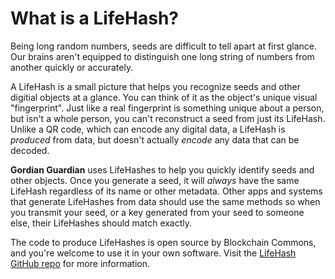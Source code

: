 # What is a LifeHash?

Being long random numbers, seeds are difficult to tell apart at first glance. Our brains aren't equipped to distinguish one long string of numbers from another quickly or accurately.

A LifeHash is a small picture that helps you recognize seeds and other digitial objects at a glance. You can think of it as the object's unique visual "fingerprint". Just like a real fingerprint is something unique about a person, but isn't a whole person, you can't reconstruct a seed from just its LifeHash. Unlike a QR code, which can encode any digital data, a LifeHash is *produced* from data, but doesn't actually *encode* any data that can be decoded.

**Gordian Guardian** uses LifeHashes to help you quickly identify seeds and other objects. Once you generate a seed, it will *always* have the same LifeHash regardless of its name or other metadata. Other apps and systems that generate LifeHashes from data should use the same methods so when you transmit your seed, or a key generated from your seed to someone else, their LifeHashes should match exactly.

The code to produce LifeHashes is open source by Blockchain Commons, and you're welcome to use it in your own software. Visit the [LifeHash GitHub repo](https://github.com/BlockchainCommons/bc-lifehash) for more information.
